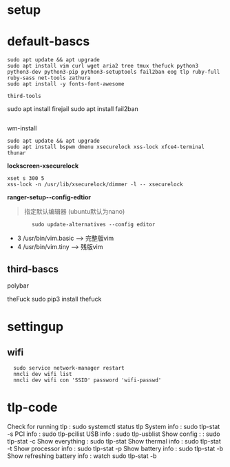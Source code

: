 # setup

default-bascs
==========
```
sudo apt update && apt upgrade
sudo apt install vim curl wget aria2 tree tmux thefuck python3 python3-dev python3-pip python3-setuptools fail2ban eog tlp ruby-full ruby-sass net-tools zathura
sudo apt install -y fonts-font-awesome 

third-tools
```
sudo apt install firejail
sudo apt install fail2ban
```
```
wm-install
```
sudo apt update && apt upgrade
sudo apt install bspwm dmenu xsecurelock xss-lock xfce4-terminal thunar 
```

 <strong>lockscreen-xsecurelock</strong>
```
xset s 300 5
xss-lock -n /usr/lib/xsecurelock/dimmer -l -- xsecurelock
```

 <strong>ranger-setup--config-edtior</strong>
 >指定默认编辑器
 (ubuntu默认为nano)
```
        sudo update-alternatives --config editor
```
* 3   /usr/bin/vim.basic --> 完整版vim
* 4   /usr/bin/vim.tiny  -->  残版vim
                
        

third-bascs
-------------
polybar

theFuck
sudo pip3 install thefuck

settingup
========

wifi
------------
```
  sudo service network-manager restart
  nmcli dev wifi list
  nmcli dev wifi con 'SSID' password 'wifi-passwd'
```

tlp-code
=========

Check for running tlp : sudo systemctl status tlp
System info : sudo tlp-stat -s
PCI info : sudo tlp-pcilist
USB info :  sudo tlp-usblist
Show config :  : sudo tlp-stat -c
Show everything : sudo tlp-stat 
Show thermal info : sudo tlp-stat -t
Show processor info : sudo tlp-stat -p
Show battery info : sudo tlp-stat -b
Show refreshing battery info : watch sudo tlp-stat -b

